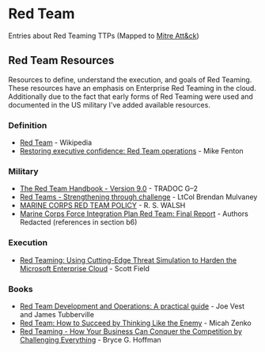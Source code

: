# Red Team

Entries about Red Teaming TTPs (Mapped to [Mitre Att&ck](https://attack.mitre.org/))

## Red Team Resources

Resources to define, understand the execution, and goals of Red Teaming. These resources have an emphasis on Enterprise Red Teaming in the cloud. Additionally due to the fact that early forms of Red Teaming were used and documented in the US military I've added available resources.

### Definition

* [Red Team](https://en.wikipedia.org/wiki/Red_team) - Wikipedia
* [Restoring executive confidence: Red Team operations](https://www.sciencedirect.com/science/article/abs/pii/S1353485816301039?via%3Dihub) - Mike Fenton

### Military
* [The Red Team Handbook - Version 9.0](https://usacac.army.mil/sites/default/files/documents/ufmcs/The_Red_Team_Handbook.pdf) - TRADOC G–2
* [Red Teams - Strengthening through challenge](https://www.hqmc.marines.mil/Portals/138/Docs/PL/PLU/Mulvaney.pdf) - LtCol Brendan Mulvaney
* [MARINE CORPS RED TEAM POLICY](https://www.marines.mil/Portals/1/Publications/MCBUL%203510%20DTD%2007AUG17.pdf?ver=2017-08-18-140851-557) - R. S. WALSH
* [Marine Corps Force Integration Plan
Red Team: Final Report](https://dod.defense.gov/Portals/1/Documents/wisr-studies/USMC%20-%20Center%20for%20Strategic%20and%20International%20Studies%20Red%20Team%20analysis%20of%20Marine%20Corps%20research%20and%20analysis%20on%20gender%20integrat-1.pdf) - Authors Redacted (references in section b6)

### Execution
* [Red Teaming: Using Cutting-Edge Threat Simulation to Harden the Microsoft Enterprise Cloud](https://azure.microsoft.com/en-us/blog/red-teaming-using-cutting-edge-threat-simulation-to-harden-the-microsoft-enterprise-cloud/) - Scott Field

### Books
* [Red Team Development and Operations: A practical guide](https://www.amazon.com/Red-Team-Development-Operations-practical/dp/B083XVG633) - Joe Vest and James Tubberville
* [Red Team: How to Succeed by Thinking Like the Enemy](https://www.amazon.com/Red-Team-Succeed-Thinking-Enemy/dp/0465048943) - Micah Zenko
* [Red Teaming - How Your Business Can Conquer the Competition by Challenging Everything](https://www.amazon.com/Red-Teaming/dp/1524759988) - Bryce G. Hoffman
